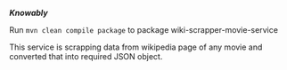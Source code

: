 ***********Knowably***********

Run ```mvn clean compile package``` to package wiki-scrapper-movie-service

This service is scrapping data from wikipedia page of any movie and converted that into required JSON object.
